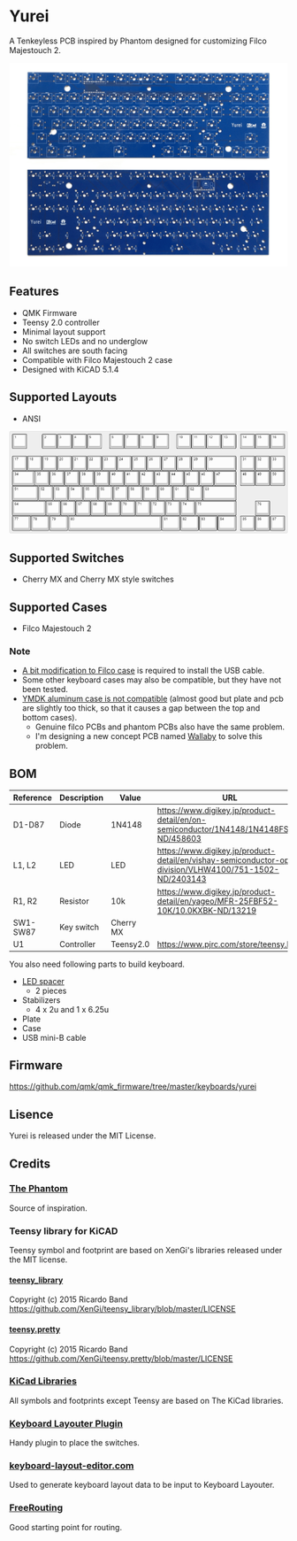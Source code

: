 # Yurei
A Tenkeyless PCB inspired by Phantom designed for customizing Filco Majestouch 2.

![yurei](images/yurei.png)

## Features
 * QMK Firmware
 * Teensy 2.0 controller
 * Minimal layout support
 * No switch LEDs and no underglow
 * All switches are south facing
 * Compatible with Filco Majestouch 2 case
 * Designed with KiCAD 5.1.4

## Supported Layouts
 * ANSI

 ![keyboard-layout](images/keyboard-layout.png)

## Supported Switches
 * Cherry MX and Cherry MX style switches

## Supported Cases
 * Filco Majestouch 2

### Note
 * [A bit modification to Filco case](images/bottom-case-mod.png) is required to install the USB cable.
 * Some other keyboard cases may also be compatible, but they have not been tested.
 * [YMDK aluminum case is not compatible](images/filco-pcb-and-ymdk-case-problem.pdf) (almost good but plate and pcb are slightly too thick, so that it causes a gap between the top and bottom cases).
   * Genuine filco PCBs and phantom PCBs also have the same problem.
   * I'm designing a new concept PCB named [Wallaby](https://github.com/kkatano/wallaby) to solve this problem. 

## BOM

| Reference | Description | Value     |URL                                                                                                      | Qty | 
|-----------|-------------|-----------|---------------------------------------------------------------------------------------------------------|-----| 
| D1-D87    | Diode       | 1N4148    |https://www.digikey.jp/product-detail/en/on-semiconductor/1N4148/1N4148FS-ND/458603                      | 87  | 
| L1, L2    | LED         | LED       |https://www.digikey.jp/product-detail/en/vishay-semiconductor-opto-division/VLHW4100/751-1502-ND/2403143 | 2   | 
| R1, R2    | Resistor    | 10k       |https://www.digikey.jp/product-detail/en/yageo/MFR-25FBF52-10K/10.0KXBK-ND/13219                         | 2   | 
| SW1-SW87  | Key switch  | Cherry MX |                                                                                                         | 87  | 
| U1        | Controller  | Teensy2.0 |https://www.pjrc.com/store/teensy.html                                                                   | 1   | 

You also need following parts to build keyboard.

 * [LED spacer](https://www.digikey.jp/product-detail/en/keystone-electronics/7362/36-7362-ND/316720)
   * 2 pieces
 * Stabilizers
   * 4 x 2u and 1 x 6.25u
 * Plate
 * Case
 * USB mini-B cable

## Firmware

https://github.com/qmk/qmk_firmware/tree/master/keyboards/yurei

## Lisence

Yurei is released under the MIT License.

## Credits

### [The Phantom](http://bathroomepiphanies.com/keyboards/phantom/)

Source of inspiration.

### Teensy library for KiCAD

Teensy symbol and footprint are based on XenGi's libraries released under the MIT license.

#### [teensy_library](https://github.com/XenGi/teensy_library)

Copyright (c) 2015 Ricardo Band  
https://github.com/XenGi/teensy_library/blob/master/LICENSE 

#### [teensy.pretty](https://github.com/XenGi/teensy.pretty)

Copyright (c) 2015 Ricardo Band  
https://github.com/XenGi/teensy.pretty/blob/master/LICENSE

### [KiCad Libraries](https://kicad-pcb.org/libraries/)

All symbols and footprints except Teensy are based on The KiCad libraries.

### [Keyboard Layouter Plugin](https://github.com/yskoht/keyboard-layouter)

Handy plugin to place the switches.

### [keyboard-layout-editor.com](http://www.keyboard-layout-editor.com/)

Used to generate keyboard layout data to be input to Keyboard Layouter.

### [FreeRouting](https://freerouting.org/)

Good starting point for routing.
